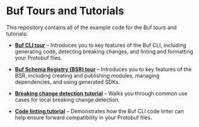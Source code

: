# Buf Tours and Tutorials

This repository contains all of the example code for the Buf tours and tutorials:

- **[Buf CLI tour][buf-cli]** – Introduces you to key features of the Buf CLI, including generating code, detecting
  breaking changes, and linting and formatting your Protobuf files.

- **[Buf Schema Registry (BSR) tour][bsr]** – Introduces you to key features of the BSR, including creating and
  publishing modules, managing dependencies, and using generated SDKs.

- **[Breaking change detection tutorial][breaking]** – Walks you through common use cases for local breaking change
  detection.

- **[Code linting tutorial][lint]** – Demonstrates how the Buf CLI code linter can help ensure forward compatibility
  in your Protobuf files.

[breaking]: https://buf.build/docs/breaking/tutorial
[bsr]: https://buf.build/docs/tutorials/getting-started-with-bsr
[buf-cli]: https://buf.build/docs/tutorials/getting-started-with-buf-cli
[lint]: https://buf.build/docs/lint/tutorial
